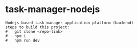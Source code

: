 # task-manager-nodejs

    Nodejs based task manager application platform (backend)
    steps to build this project:
    #   git clone <repo-link>
    #   npm i
    #   npm run dev
